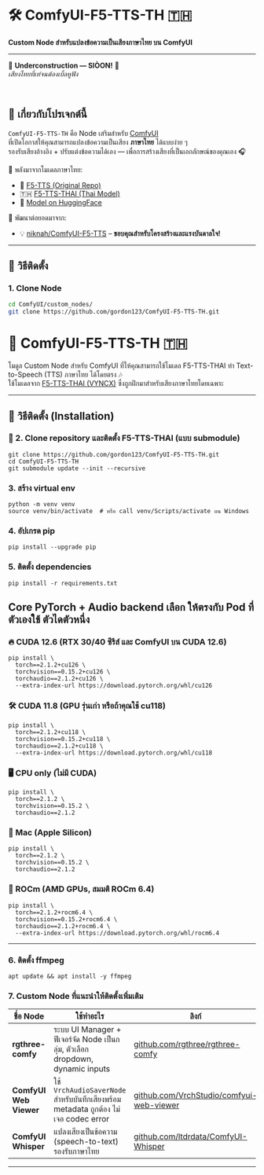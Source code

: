 # 🛠️ ComfyUI-F5-TTS-TH 🇹🇭  
**Custom Node สำหรับแปลงข้อความเป็นเสียงภาษาไทย บน ComfyUI**  

---

🚧 **Underconstruction — SIÒON!** 🚧  
_เสียงไทยที่เท่จนต้องเบิ้ลหูฟัง_  

<br>  

## 🎤 เกี่ยวกับโปรเจกต์นี้

`ComfyUI-F5-TTS-TH` คือ Node เสริมสำหรับ [ComfyUI](https://github.com/comfyanonymous/ComfyUI)  
ที่เปิดโอกาสให้คุณสามารถแปลงข้อความเป็นเสียง **ภาษาไทย** ได้แบบง่าย ๆ  
รองรับเสียงอ้างอิง + ปรับแต่งข้อความได้เอง — เพื่อการสร้างเสียงที่เป็นเอกลักษณ์ของคุณเอง 🎧

🧠 พลังมาจากโมเดลภาษาไทย:  
- 🧬 [F5-TTS (Original Repo)](https://github.com/SWivid/F5-TTS)  
- 🇹🇭 [F5-TTS-THAI (Thai Model)](https://github.com/VYNCX/F5-TTS-THAI)  
- 🤗 [Model on HuggingFace](https://huggingface.co/VIZINTZOR/F5-TTS-THAI)  

🔁 พัฒนาต่อยอดมาจาก:  
- 💡 [niknah/ComfyUI-F5-TTS](https://github.com/niknah/ComfyUI-F5-TTS) – **ขอบคุณสำหรับโครงสร้างและแรงบันดาลใจ!**

---

## 🚀 วิธีติดตั้ง

### 1. Clone Node
```bash
cd ComfyUI/custom_nodes/
git clone https://github.com/gordon123/ComfyUI-F5-TTS-TH.git
```

# 🎤 ComfyUI-F5-TTS-TH 🇹🇭

โมดูล Custom Node สำหรับ ComfyUI ที่ให้คุณสามารถใช้โมเดล F5-TTS-THAI ทำ Text-to-Speech (TTS) ภาษาไทย ได้โดยตรง 🎶  
ใช้โมเดลจาก [F5-TTS-THAI (VYNCX)](https://github.com/VYNCX/F5-TTS-THAI) ซึ่งถูกฝึกมาสำหรับเสียงภาษาไทยโดยเฉพาะ  

---

## 🚀 วิธีติดตั้ง (Installation)

### 🔧 2. Clone repository และติดตั้ง F5-TTS-THAI (แบบ submodule)

```
git clone https://github.com/gordon123/ComfyUI-F5-TTS-TH.git
cd ComfyUI-F5-TTS-TH
git submodule update --init --recursive
```

### 3. สร้าง virtual env 
```
python -m venv venv
source venv/bin/activate  # หรือ call venv/Scripts/activate บน Windows
```

### 4. อัปเกรด pip
```
pip install --upgrade pip
```

### 5. ติดตั้ง dependencies 
```
pip install -r requirements.txt
```

## Core PyTorch + Audio backend เลือก ให้ตรงกับ Pod ที่ตัวเองใช้ ตัวไดตัวหนึ่ง

### 🔥 CUDA 12.6 (RTX 30/40 ซีรีส์ และ ComfyUI บน CUDA 12.6)
```
pip install \
  torch==2.1.2+cu126 \
  torchvision==0.15.2+cu126 \
  torchaudio==2.1.2+cu126 \
  --extra-index-url https://download.pytorch.org/whl/cu126
```

### 🛠️ CUDA 11.8 (GPU รุ่นเก่า หรือถ้าคุณใช้ cu118)
```
pip install \
  torch==2.1.2+cu118 \
  torchvision==0.15.2+cu118 \
  torchaudio==2.1.2+cu118 \
  --extra-index-url https://download.pytorch.org/whl/cu118
```

### 🖥️ CPU only (ไม่มี CUDA)
```
pip install \
  torch==2.1.2 \
  torchvision==0.15.2 \
  torchaudio==2.1.2
```

### 🍏 Mac (Apple Silicon)
```
pip install \
  torch==2.1.2 \
  torchvision==0.15.2 \
  torchaudio==2.1.2
```

### 🐉 ROCm (AMD GPUs, สมมติ ROCm 6.4)
```
pip install \
  torch==2.1.2+rocm6.4 \
  torchvision==0.15.2+rocm6.4 \
  torchaudio==2.1.2+rocm6.4 \
  --extra-index-url https://download.pytorch.org/whl/rocm6.4
```

---

### 6. ติดตั้ง ffmpeg
```
apt update && apt install -y ffmpeg
```

### 7. Custom Node ที่แนะนำให้ติดตั้งเพิ่มเติม

| ชื่อ Node | ใช้ทำอะไร | ลิงก์ |
|-----------|------------|-------|
| **rgthree-comfy** | ระบบ UI Manager + ฟีเจอร์จัด Node เป็นกลุ่ม, ตัวเลือก dropdown, dynamic inputs | [github.com/rgthree/rgthree-comfy](https://github.com/rgthree/rgthree-comfy) |
| **ComfyUI Web Viewer** | ใช้ `VrchAudioSaverNode` สำหรับบันทึกเสียงพร้อม metadata ถูกต้อง ไม่เจอ codec error | [github.com/VrchStudio/comfyui-web-viewer](https://github.com/VrchStudio/comfyui-web-viewer) |
| **ComfyUI Whisper** | แปลงเสียงเป็นข้อความ (speech-to-text) รองรับภาษาไทย | [github.com/ltdrdata/ComfyUI-Whisper](https://github.com/ltdrdata/ComfyUI-Whisper) |

---


